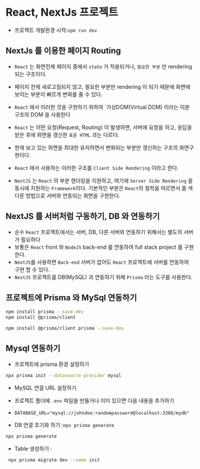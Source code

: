 # React, NextJs 프로젝트

- 프로젝트 개발환경 시작:`npm run dev`

## NextJs 를 이용한 페이지 Routing

- `React` 는 화면전체 페이지 중에서 `state` 가 적용되거나, `필요한 부분` 만 rendering 되는 구조이다.
- 페이지 전체 새로고침되지 않고, 필요한 부분만 rendering 이 되기 때문에 화면에 보이는 부분이 빠르게 변화를 줄 수 있다.
- `React` 에서 이러한 것을 구현하기 위하여 `가상DOM(Virtual DOM) 이라는 이분 구조의 DOM 을 사용한다
- `React` 는 어떤 요청(Request, Routing) 이 발생하면, 서버에 요청을 하고, 응답을 받은 후에 화면을 갱신한 `표준 HTML` 과는 다르다.
- 현재 보고 있는 화면을 최대한 유지하면서 변화되는 부분만 갱신하는 구조의 화면구현이다.
- `React` 에서 사용하는 이러한 구조를 `Client Side Rendering` 이라고 한다.

- `NextJS` 는 `React` 의 부분 렌더링을 지원하고, 여기에 `Server Side Rendering` 을 동시에 지원하는 `Framework`이다. 기본적인 부분은 `React`의 철학을 따르면서 좀 색다른 방법으로 서버와 연동되는 화면을 구현한다.

## NextJS 를 서버처럼 구동하기, DB 와 연동하기

- 순수 `React` 프로젝트에서는 서버, DB, 다른 서버와 연동하기 위해서는 별도의 서버가 필요하다
- 보통은 `React` front 와 `NodeJS` back-end 를 연동하여 full stack project 를 구현한다.
- `NextJS`를 사용하면 `Back-end` 서버가 없어도 `React` 프로젝트에 서버를 연동하여 구현 할 수 있다.
- `NextJS` 프로젝트를 DB(MySQL) 과 연동하기 위해 `Prisma` 라는 도구를 사용한다.

## 프로젝트에 Prisma 와 MySql 연동하기

```bash
npm install prisma --save-dev
npm install @prisma/client

npm install @prisma/client prisma --save-dev
```

## Mysql 연동하기

- 프로젝트에 prisma 환경 설정하기

```bash
npx prisma init --datasource-provider mysql
```

- MySQL 연결 URL 설정하기
- 프로젝트 폴더에 `.env` 파일을 만들거나 이미 있으면 다음 내용을 추가하기

- `DATABASE_URL="mysql://johndoe:randompassword@localhost:3306/mydb"`
- DB 연결 초기화 하기 :`npx prisma generate`

```bash
npx prisma generate
```

- Table 생성하기 :

```bash
 npx prisma migrate dev --name init
```
